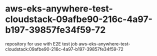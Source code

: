 # aws-eks-anywhere-test-cloudstack-09afbe90-216c-4a97-b197-39857fe34f59-72
repository for use with E2E test job aws-eks-anywhere-test-cloudstack:09afbe90-216c-4a97-b197-39857fe34f59-72
